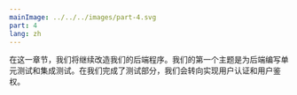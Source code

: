 ```yaml
---
mainImage: ../../../images/part-4.svg
part: 4
lang: zh
---
```


<div class="intro">


<!-- In this part, we will continue our work on the backend. Our first major theme will be writing unit and integration tests for the backend. After we have covered testing, we will take a look at implementing user authentication and authorization. -->
在这一章节，我们将继续改造我们的后端程序。我们的第一个主题是为后端编写单元测试和集成测试。在我们完成了测试部分，我们会转向实现用户认证和用户鉴权。

</div>

